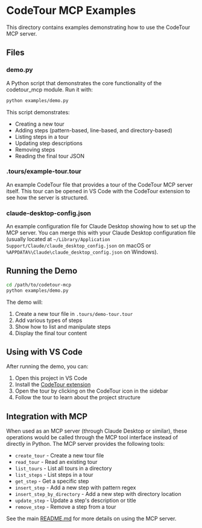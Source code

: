 # CodeTour MCP Examples

This directory contains examples demonstrating how to use the CodeTour MCP server.

## Files

### demo.py

A Python script that demonstrates the core functionality of the codetour_mcp module. Run it with:

```bash
python examples/demo.py
```

This script demonstrates:
- Creating a new tour
- Adding steps (pattern-based, line-based, and directory-based)
- Listing steps in a tour
- Updating step descriptions
- Removing steps
- Reading the final tour JSON

### .tours/example-tour.tour

An example CodeTour file that provides a tour of the CodeTour MCP server itself. This tour can be opened in VS Code with the CodeTour extension to see how the server is structured.

### claude-desktop-config.json

An example configuration file for Claude Desktop showing how to set up the MCP server. You can merge this with your Claude Desktop configuration file (usually located at `~/Library/Application Support/Claude/claude_desktop_config.json` on macOS or `%APPDATA%\Claude\claude_desktop_config.json` on Windows).

## Running the Demo

```bash
cd /path/to/codetour-mcp
python examples/demo.py
```

The demo will:
1. Create a new tour file in `.tours/demo-tour.tour`
2. Add various types of steps
3. Show how to list and manipulate steps
4. Display the final tour content

## Using with VS Code

After running the demo, you can:

1. Open this project in VS Code
2. Install the [CodeTour extension](https://marketplace.visualstudio.com/items?itemName=vsls-contrib.codetour)
3. Open the tour by clicking on the CodeTour icon in the sidebar
4. Follow the tour to learn about the project structure

## Integration with MCP

When used as an MCP server (through Claude Desktop or similar), these operations would be called through the MCP tool interface instead of directly in Python. The MCP server provides the following tools:

- `create_tour` - Create a new tour file
- `read_tour` - Read an existing tour
- `list_tours` - List all tours in a directory
- `list_steps` - List steps in a tour
- `get_step` - Get a specific step
- `insert_step` - Add a new step with pattern regex
- `insert_step_by_directory` - Add a new step with directory location
- `update_step` - Update a step's description or title
- `remove_step` - Remove a step from a tour

See the main [README.md](../README.md) for more details on using the MCP server.
